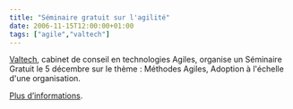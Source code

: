 ```yaml
---
title: "Séminaire gratuit sur l'agilité"
date: 2006-11-15T12:00:00+01:00
tags: ["agile","valtech"]
---
```


<a href="http://www.valtech.fr/fr/index/it.html">Valtech</a>, cabinet de conseil en technologies Agiles, organise un Séminaire Gratuit le 5 décembre sur le thème : Méthodes Agiles, Adoption à l'échelle d'une organisation.

<a href="http://www.valtech.fr/fr/index/news/seminar/technologyConsulting/methodes_agiles.html">Plus d’informations</a>.
